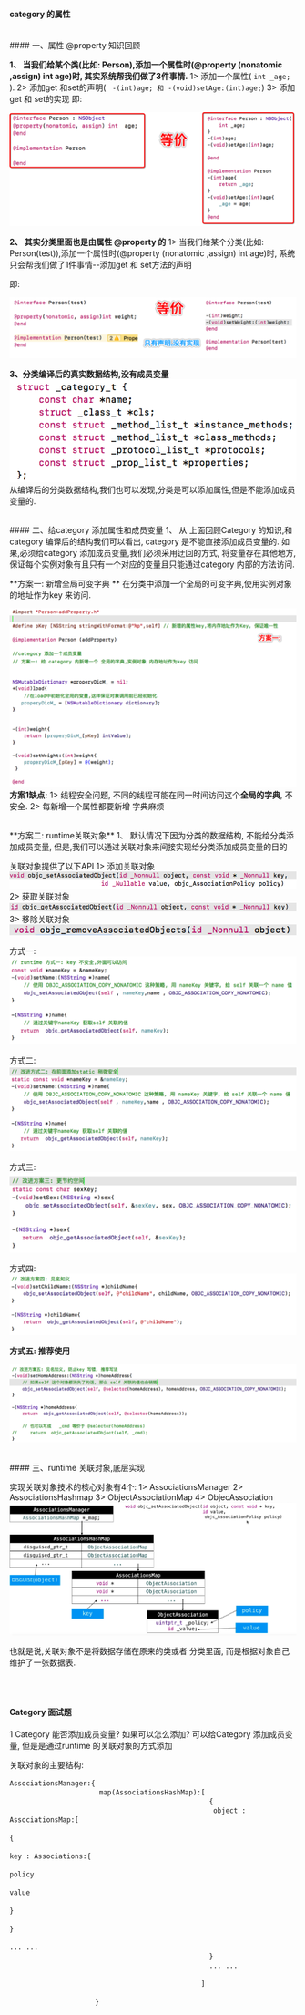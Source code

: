 #### category 的属性

<br>
#### 一、属性 @property 知识回顾

**1、 当我们给某个类(比如: Person),添加一个属性时(@property (nonatomic ,assign) int age)时, 其实系统帮我们做了3件事情.**
1> 添加一个属性( `int _age;` ).
2> 添加get 和set的声明( ` -(int)age; 和 -(void)setAge:(int)age;`)
3> 添加get 和 set的实现 
即:

![](/assets/Snip20190107_9.png)


**2、 其实分类里面也是由属性 @property 的**
1> 当我们给某个分类(比如: Person(test)),添加一个属性时(@property (nonatomic ,assign) int age)时, 系统只会帮我们做了1件事情--添加get 和 set方法的声明

即: 

![](/assets/Snip20190107_13.png)

**3、分类编译后的真实数据结构,没有成员变量**
![](/assets/Snip20190106_7.png)
从编译后的分类数据结构,我们也可以发现,分类是可以添加属性,但是不能添加成员变量的.




<br>
#### 二、给category 添加属性和成员变量
1、 从 上面回顾Category 的知识,和category 编译后的结构我们可以看出, category 是不能直接添加成员变量的. 如果,必须给category 添加成员变量,我们必须采用迂回的方式, 将变量存在其他地方, 保证每个实例对象有且只有一个对应的变量且只能通过category 内部的方法访问.


**方案一: 新增全局可变字典 **
在分类中添加一个全局的可变字典,使用实例对象的地址作为key 来访问.

![](/assets/Snip20190108_1.png)
**方案1缺点:**
1> 线程安全问题, 不同的线程可能在同一时间访问这个**全局的字典**, 不安全.
2> 每新增一个属性都要新增 字典麻烦



<br>
**方案二: runtime关联对象**
1、 默认情况下因为分类的数据结构, 不能给分类添加成员变量, 但是,我们可以通过关联对象来间接实现给分类添加成员变量的目的

关联对象提供了以下API 
1> 添加关联对象
![](/assets/Snip20190108_5.png)
2> 获取关联对象
![](/assets/Snip20190108_6.png)
3> 移除关联对象
![](/assets/Snip20190108_7.png)

方式一: 
![](/assets/Snip20190108_2.png)

方式二: 
![](/assets/Snip20190108_3.png)

方式三:
![](/assets/Snip20190108_4.png)

方式四:
 ![](/assets/fs4.png)
 
**方式五: 推荐使用**

![](/assets/gltjfa.png)


<br>
#### 三、runtime 关联对象,底层实现

实现关联对象技术的核心对象有4个:
1> AssociationsManager 
2> AssociationsHashmap 
3> ObjectAssociationMap 
4> ObjecAssociation 
![](/assets/glyl.png)


也就是说,关联对象不是将数据存储在原来的类或者 分类里面, 而是根据对象自己维护了一张数据表.



<br><br>
#### Category 面试题

1 Category 能否添加成员变量? 如果可以怎么添加?
可以给Category 添加成员变量, 但是是通过runtime 的关联对象的方式添加

关联对象的主要结构:
```
AssociationsManager:{
                      map(AssociationsHashMap):[
                                                 {
                                                  object : AssociationsMap:[
                                                                           {
                                                                            key : Associations:{
                                                                                            policy
                                                                                            value
                                                                                              }
                                                                           }
                                                                           ... ...
                                                 }
                                                 ... ... 
                        
                                               ]
                       
                     }
 ```



